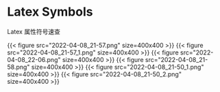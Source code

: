 # Latex Symbols





Latex 属性符号速查

<!--more-->


{{< figure src="2022-04-08_21-57.png" size=400x400 >}}
{{< figure src="2022-04-08_21-57_1.png" size=400x400 >}}
{{< figure src="2022-04-08_22-06.png" size=400x400 >}}
{{< figure src="2022-04-08_21-58.png" size=400x400 >}}
{{< figure src="2022-04-08_21-50_1.png" size=400x400 >}}
{{< figure src="2022-04-08_21-50_2.png" size=400x400 >}}



